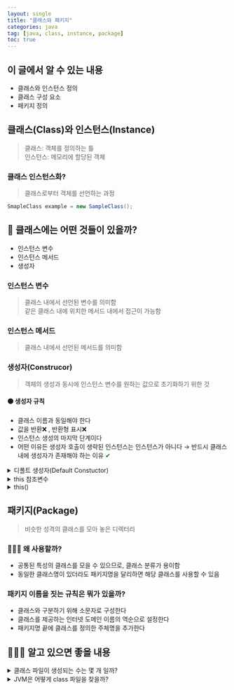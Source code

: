 ```yaml
---
layout: single
title: "클래스와 패키지"
categories: java
tag: [java, class, instance, package]
toc: true
---
```


## 이 글에서 알 수 있는 내용

- 클래스와 인스턴스 정의
- 클래스 구성 요소
- 패키지 정의

## 클래스(Class)와 인스턴스(Instance)

> 클래스: 객체를 정의하는 틀  
> 인스턴스: 메모리에 할당된 객체

### 클래스 인스턴스화?

> 클래스로부터 객체를 선언하는 과정

```java
SmapleClass example = new SampleClass();
```

## 🤔 클래스에는 어떤 것들이 있을까?

- 인스턴스 변수
- 인스턴스 메서드
- 생성자

### 인스턴스 변수

> 클래스 내에서 선언된 변수를 의미함  
> 같은 클래스 내에 위치한 메서드 내에서 접근이 가능함

### 인스턴스 메서드

> 클래스 내에서 선언된 메서드를 의미함

### 생성자(Construcor)

> 객체의 생성과 동시에 인스턴스 변수를 원하는 값으로 초기화하기 위한 것

#### 🟠 생성자 규칙

- 클래스 이름과 동일해야 한다
- 값을 반환❌ , 반환형 표시❌
- 인스턴스 생성의 마지막 단계이다
- 어떤 이유든 생성자 호출이 생략된 인스턴스는 인스턴스가 아니다 → 반드시 클래스 내에 생성자가 존재해야 하는 이유 <span style="color:green">✔︎</span>

<details>
<summary>디폴트 생성자(Default Constuctor)</summary>
<div markdown="1">
> 컴파일러가 인스턴스 생성 규칙인 `생성자 호출`을 유지하기 위해 삽입함  
> 인자가 없는 형태로 정의됨
</div>
</details>

<details>
<summary>this 참조변수</summary>
<div markdown="1">
> 인스턴스가 바로 자기 자신을 참조하는 데 사용하는 변수

```java
class Test{
  private int num;

  public Test(int num){
    this.num = num;
  }
}
```

<span style="color:green">✔︎</span> 위 예시와 같이 this 키워드는 생성자의 매개변수명과 인스턴스 변수명이 일치할 때 인스턴스 변수명 앞에 사용한다  
<span style="color:green">✔︎</span> this 참조변수는 인스턴스 메서드(`static` 키워드가 없는 메서드) 에서만 사용이 가능하다

</div>
</details>

<details>
<summary>this()</summary>
<div markdown="1">
> - 같은 클래스의 다른 생성자를 호출할 때 사용함   
> - 생성자 내에서만 사용이 가능함

<span style="color:green">✔︎</span> `this()`에 인수를 전달하면 생성자 중에서 메서드 시그니처가 일치하는 다른 생성자를 호출함

</div>
</details>

## 패키지(Package)

> 비슷한 성격의 클래스를 모아 놓은 디렉터리

### 🤷🏻‍♂️ 왜 사용할까?

- 공통된 특성의 클래스를 모을 수 있으므로, 클래스 분류가 용이함
- 동일한 클래스명이 있더라도 패키지명을 달리하면 해당 클래스를 사용할 수 있음

### 패키지 이름을 짓는 규칙은 뭐가 있을까?

- 클래스와 구분하기 위해 소문자로 구성한다
- 클래스를 제공하는 인터넷 도메인 이름의 역순으로 설정한다
- 패키지명 끝에 클래스를 정의한 주체명을 추가한다

## 🧗🏼‍♀️ 알고 있으면 좋을 내용

<details>
<summary>클래스 파일이 생성되는 수는 몇 개 일까?</summary>
<div markdown="1">
> `.class` 파일은 `.java` 내에 정의된 클래스 수만큼 생성된다
</div>
</details>

<details>
<summary>
JVM은 어떻게 class 파일을 찾을까?
</summary>
<div markdown="1">
> `class path`를 통해 찾는다

```bash
├── PackageStudy
│   ├── WhatYourName.class
│   └── Myclass
│         ├── AAA.class
│         ├── BBB.class
```

🔴 위 파일구조에서 문제점은 무엇일까?  
`PackageStudy`위치에서 `AAA.class`와 `BBB.class` 파일에 접근이 불가능하므로 JVM은 두 개의 class 파일을 찾을 수 없다

🟢 어떻게 해결해야하나?  
`PackageStudy` 위치에서 **set classpath = .; ...\PackageStudy\Myclass** 를 입력한다  
이는, 현재 디렉터리(.)와 Myclass 경로를 class path를 설정하는 것을 의미한다

</div>
</details>
